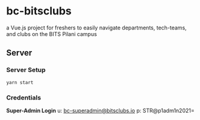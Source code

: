 # bc-bitsclubs
a Vue.js project for freshers to easily navigate departments, tech-teams, and clubs on the BITS Pilani campus


## Server

### Server Setup
```yarn start```

### Credentials
**Super-Admin Login**
u: bc-superadmin@bitsclubs.io
p: STR@p1adm1n2021=